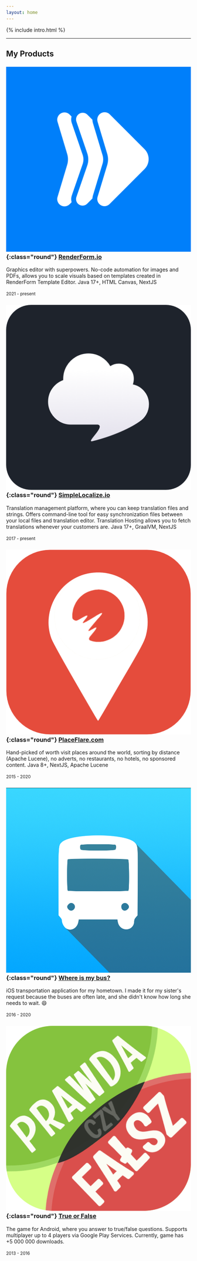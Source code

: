 ```yaml
---
layout: home
---
```


{% include intro.html %}

---

## My Products

### ![RenderForm](/assets/images/renderform-logo@512w.png){:class="round"} [RenderForm.io](https://RenderForm.io) 
Graphics editor with superpowers. No-code automation for images and PDFs, allows you to scale visuals based on templates created in RenderForm Template Editor. Java 17+, HTML Canvas, NextJS

<small class="text-muted">2021 - present</small>


### ![simplelocalize](/assets/images/simplelocalize-logo.png){:class="round"} [SimpleLocalize.io](https://simplelocalize.io)
Translation management platform, where you can keep translation files and strings. Offers command-line tool for easy synchronization files between your local files and translation editor. Translation Hosting allows you to fetch translations whenever your customers are. Java 17+, GraalVM, NextJS

<small class="text-muted">2017 - present</small>

### ![placeflare](/assets/images/placeflare-logo.png){:class="round"} [PlaceFlare.com](https://placeflare.com)
Hand-picked of worth visit places around the world, sorting by distance (Apache Lucene), no adverts, no restaurants, no hotels, no sponsored content. Java 8+, NextJS, Apache Lucene

<small class="text-muted">2015 - 2020</small>

### ![where-is-my-bus](/assets/images/where-is-my-bus-logo.png){:class="round"} [Where is my bus?](https://itunes.apple.com/pl/app/gdzie-jest-autobus/id1288955139?l=pl&mt=8)
iOS transportation application for my hometown. I made it for my sister's request because the buses are often late, and she didn't know how long she needs to wait. 😄

<small class="text-muted">2016 - 2020</small>

### ![true-or-false](/assets/images/true-or-false-logo.png){:class="round"} [True or False](https://play.google.com/store/apps/details?id=pl.evelanblog.prawdaczyfalsz&hl=pl)
The game for Android, where you answer to true/false questions. Supports multiplayer up to 4 players via Google Play Services. Currently, game has +5 000 000 downloads. 

<small class="text-muted">2013 - 2016</small>
